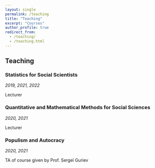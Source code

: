 ```yaml
---
layout: single
permalink: /teaching
title: "Teaching"
excerpt: "Courses"
author_profile: true
redirect_from:
  - /teaching/
  - /teaching.html
---
```


## Teaching

### Statistics for Social Scientists

_2019, 2021, 2022_

Lecturer

### Quantitative and Mathematical Methods for Social Sciences

_2020, 2021_

Lecturer

### Populism and Autocracy

_2020, 2021_

TA of course given by Prof. Sergeï Guriev
